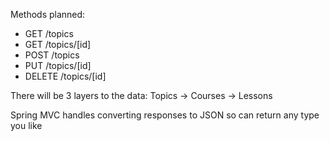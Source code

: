 Methods planned:
- GET /topics
- GET /topics/[id]
- POST /topics
- PUT /topics/[id]
- DELETE /topics/[id]

There will be 3 layers to the data:
Topics -> Courses -> Lessons

Spring MVC handles converting responses to JSON so can return any type you like